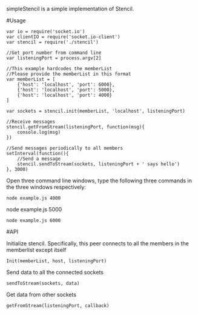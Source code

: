simpleStencil is a simple implementation of Stencil. 

#Usage

```
var io = require('socket.io')
var clientIO = require('socket.io-client')
var stencil = require('./stencil')

//Get port number from command line
var listeningPort = process.argv[2]

//This example hardcodes the memberList
//Please provide the memberList in this format
var memberList = [
	{'host': 'localhost', 'port': 6000},
	{'host': 'localhost', 'port': 5000},
	{'host': 'localhost', 'port': 4000}
]

var sockets = stencil.init(memberList, 'localhost', listeningPort)

//Receive messages
stencil.getFromStream(listeningPort, function(msg){
	console.log(msg)
})

//Send messages periodically to all members
setInterval(function(){
	//Send a message
	stencil.sendToStream(sockets, listeningPort + ' says hello')
}, 3000)
```

Open three command line windows, type the following three commands in the three windows respectively:
```
node example.js 4000
```
node example.js 5000
```
node example.js 6000
```

#API

Initialize stencil. Specifically, this peer connects to all the members in the memberlist except itself
```
Init(memberList, host, listeningPort)
```

Send data to all the connected sockets
```
sendToStream(sockets, data)
```

Get data from other sockets
```
getFromStream(listeningPort, callback)
```


